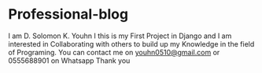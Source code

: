 # Professional-blog
I am D. Solomon K. Youhn
I this is my First Project in Django and I am interested in Collaborating with others to build up my Knowledge in the field of Programing. 
You can contact me on youhn0510@gmail.com or 0555688901 on Whatsapp
Thank you

